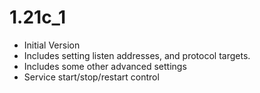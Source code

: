 # 1.21c_1

  * Initial Version
  * Includes setting listen addresses, and protocol targets.
  * Includes some other advanced settings
  * Service start/stop/restart control

